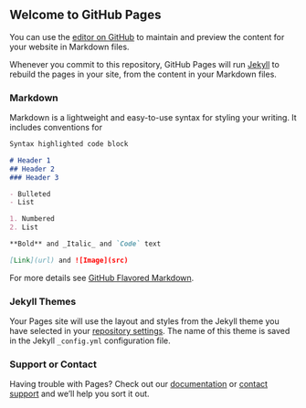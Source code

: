 ## Welcome to GitHub Pages

You can use the [editor on GitHub](https://github.com/ashgensel08/https-discordapp.com-api-webhooks-311945832360443904-9I6NeR_FpJ4cpoIPzR7jX8PtydCNUUm4wSAacFv2X_XMA/edit/master/index.md) to maintain and preview the content for your website in Markdown files.

Whenever you commit to this repository, GitHub Pages will run [Jekyll](https://jekyllrb.com/) to rebuild the pages in your site, from the content in your Markdown files.

### Markdown

Markdown is a lightweight and easy-to-use syntax for styling your writing. It includes conventions for

```markdown
Syntax highlighted code block

# Header 1
## Header 2
### Header 3

- Bulleted
- List

1. Numbered
2. List

**Bold** and _Italic_ and `Code` text

[Link](url) and ![Image](src)
```

For more details see [GitHub Flavored Markdown](https://guides.github.com/features/mastering-markdown/).

### Jekyll Themes

Your Pages site will use the layout and styles from the Jekyll theme you have selected in your [repository settings](https://github.com/ashgensel08/https-discordapp.com-api-webhooks-311945832360443904-9I6NeR_FpJ4cpoIPzR7jX8PtydCNUUm4wSAacFv2X_XMA/settings). The name of this theme is saved in the Jekyll `_config.yml` configuration file.

### Support or Contact

Having trouble with Pages? Check out our [documentation](https://help.github.com/categories/github-pages-basics/) or [contact support](https://github.com/contact) and we’ll help you sort it out.
